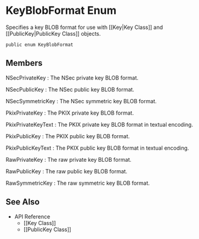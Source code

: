 # KeyBlobFormat Enum

Specifies a key BLOB format for use with [[Key|Key Class]] and
[[PublicKey|PublicKey Class]] objects.

    public enum KeyBlobFormat


## Members

NSecPrivateKey
: The NSec private key BLOB format.

NSecPublicKey
: The NSec public key BLOB format.

NSecSymmetricKey
: The NSec symmetric key BLOB format.

PkixPrivateKey
: The PKIX private key BLOB format.

PkixPrivateKeyText
: The PKIX private key BLOB format in textual encoding.

PkixPublicKey
: The PKIX public key BLOB format.

PkixPublicKeyText
: The PKIX public key BLOB format in textual encoding.

RawPrivateKey
: The raw private key BLOB format.

RawPublicKey
: The raw public key BLOB format.

RawSymmetricKey
: The raw symmetric key BLOB format.


## See Also

* API Reference
    * [[Key Class]]
    * [[PublicKey Class]]
